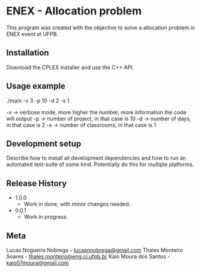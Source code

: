 # ENEX - Allocation problem

This program was created with the objective to solve a allocation problem in ENEX event at UFPB.

## Installation

Download the CPLEX installer and use the C++ API.

## Usage example

./main -v 3 -p 10 -d 2 -s 1

-v -> verbose mode, more higher the number, more information the code will output
-p -> number of project, in that case is 10
-d -> number of days, in that case is 2
-s -> number of classrooms, in that case is 1

## Development setup

Describe how to install all development dependencies and how to run an automated test-suite of some kind. Potentially do this for multiple platforms.

## Release History

- 1.0.0
  - Work in done, with minor changes needed.
- 0.0.1
  - Work in progress

## Meta

Lucas Nogueira Nobrega – lucasnnobrega@gmail.com
Thales Monteiro Soares - thales.monteiro@eng.ci.ufpb.br
Kaio Moura dos Santos  - kaio07moura@gmail.com

